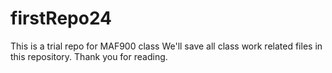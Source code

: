 # firstRepo24
This is a trial repo for MAF900 class
We'll save all class work related files in this repository. 
Thank you for reading.